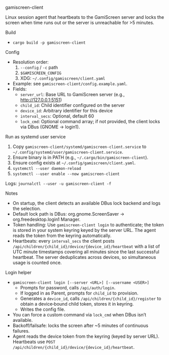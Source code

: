 gamiscreen-client

Linux session agent that heartbeats to the GamiScreen server and locks the screen when time runs out or the server is unreachable for >5 minutes.

Build

- `cargo build -p gamiscreen-client`

Config

- Resolution order:
  1) `--config` / `-c` path
  2) `$GAMISCREEN_CONFIG`
  3) XDG: `~/.config/gamiscreen/client.yaml`
- Example: see `gamiscreen-client/config.example.yaml`.
- Fields:
  - `server_url`: Base URL to GamiScreen server (e.g., http://127.0.0.1:5151)
  - `child_id`: Child identifier configured on the server
  - `device_id`: Arbitrary identifier for this device
  - `interval_secs`: Optional, default 60
  - `lock_cmd`: Optional command array; if not provided, the client locks via DBus (GNOME → login1).

Run as systemd user service

1) Copy `gamiscreen-client/systemd/gamiscreen-client.service` to `~/.config/systemd/user/gamiscreen-client.service`.
2) Ensure binary is in PATH (e.g., `~/.cargo/bin/gamiscreen-client`).
3) Ensure config exists at `~/.config/gamiscreen/client.yaml`.
4) `systemctl --user daemon-reload`
5) `systemctl --user enable --now gamiscreen-client`

Logs: `journalctl --user -u gamiscreen-client -f`

Notes

- On startup, the client detects an available DBus lock backend and logs the selection.
- Default lock path is DBus: org.gnome.ScreenSaver → org.freedesktop.login1 Manager.
- Token handling: Use `gamiscreen-client login` to authenticate; the token is stored in your system keyring keyed by the server URL. The agent reads the token from the keyring automatically.
- Heartbeats: every `interval_secs` the client posts `/api/children/{child_id}/device/{device_id}/heartbeat` with a list of UTC minute timestamps covering all minutes since the last successful heartbeat. The server deduplicates across devices, so simultaneous usage is counted once.

Login helper

- `gamiscreen-client login [--server <URL>] [--username <USER>]`
  - Prompts for password, calls `/api/auth/login`.
  - If logged in as Parent, prompts for `child_id` to provision.
  - Generates a `device_id`, calls `/api/children/{child_id}/register` to obtain a device‑bound child token, stores it in keyring.
  - Writes the config file.
- You can force a custom command via `lock_cmd` when DBus isn’t available.
- Backoff/failsafe: locks the screen after ~5 minutes of continuous failures.
- Agent reads the device token from the keyring (keyed by server URL). Heartbeats use `POST /api/children/{child_id}/device/{device_id}/heartbeat`.
